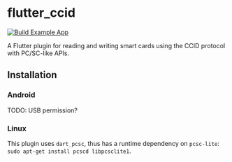 # flutter_ccid

[![Build Example App](https://github.com/nfcim/flutter_ccid/actions/workflows/example-app.yaml/badge.svg)](https://github.com/nfcim/flutter_ccid/actions/workflows/example-app.yaml)

A Flutter plugin for reading and writing smart cards using the CCID protocol with PC/SC-like APIs.

## Installation

### Android

TODO: USB permission?

### Linux

This plugin uses `dart_pcsc`, thus has a runtime dependency on `pcsc-lite`: `sudo apt-get install pcscd libpcsclite1`.
